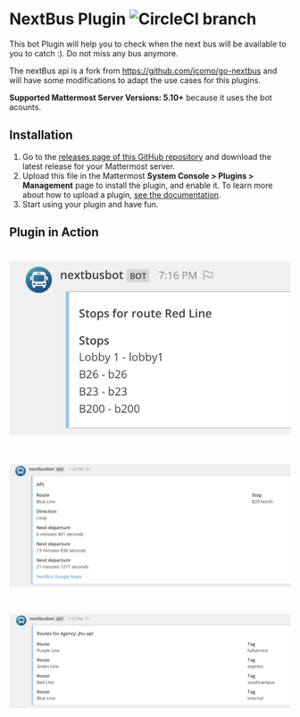 # NextBus Plugin ![CircleCI branch](https://img.shields.io/circleci/project/github/cpanato/mattermost-plugin-nextbus/master.svg)


This bot Plugin will help you to check when the next bus will be available to you to catch :). Do not miss any bus anymore.

The nextBus api is a fork from https://github.com/jcomo/go-nextbus and will have some modifications to adapt the use cases for this plugins.

**Supported Mattermost Server Versions: 5.10+** because it uses the bot acounts.

## Installation

1. Go to the [releases page of this GitHub repository](https://github.com/cpanato/mattermost-plugin-nextbus/releases) and download the latest release for your Mattermost server.
2. Upload this file in the Mattermost **System Console > Plugins > Management** page to install the plugin, and enable it. To learn more about how to upload a plugin, [see the documentation](https://docs.mattermost.com/administration/plugins.html#plugin-uploads).
3. Start using your plugin and have fun.

## Plugin in Action

# ![nextbus-bot](images/nextbus-bot.png)
# ![nextbus-bot-2](images/nextbus-bot-2.png)
# ![nextbus-bot-3](images/nextbus-bot-3.png)
